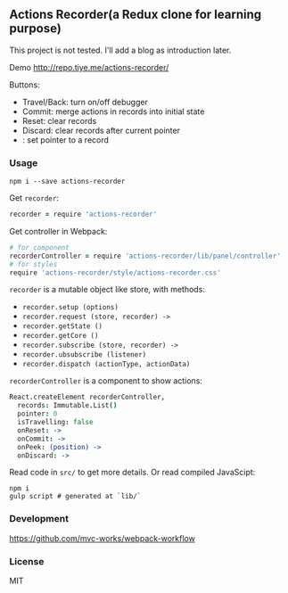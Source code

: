 
Actions Recorder(a Redux clone for learning purpose)
----

This project is not tested. I'll add a blog as introduction later.

Demo http://repo.tiye.me/actions-recorder/

Buttons:

* Travel/Back: turn on/off debugger
* Commit: merge actions in records into initial state
* Reset: clear records
* Discard: clear records after current pointer
* <Click on Record>: set pointer to a record

### Usage

```
npm i --save actions-recorder
```

Get `recorder`:

```coffee
recorder = require 'actions-recorder'
```

Get controller in Webpack:

```coffee
# for component
recorderController = require 'actions-recorder/lib/panel/controller'
# for styles
require 'actions-recorder/style/actions-recorder.css'
```

`recorder` is a mutable object like store, with methods:

* `recorder.setup (options)`
* `recorder.request (store, recorder) ->`
* `recorder.getState ()`
* `recorder.getCore ()`
* `recorder.subscribe (store, recorder) ->`
* `recorder.ubsubscribe (listener)`
* `recorder.dispatch (actionType, actionData)`

`recorderController` is a component to show actions:

```coffee
React.createElement recorderController,
  records: Immutable.List()
  pointer: 0
  isTravelling: false
  onReset: ->
  onCommit: ->
  onPeek: (position) ->
  onDiscard: ->
```

Read code in `src/` to get more details. Or read compiled JavaScipt:

```
npm i
gulp script # generated at `lib/`
```

### Development

https://github.com/mvc-works/webpack-workflow

### License

MIT
